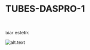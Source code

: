 # TUBES-DASPRO-1

<p>&nbsp;</p>

biar estetik

![alt.text](https://github.com/egijago/-/kucing.webp)
